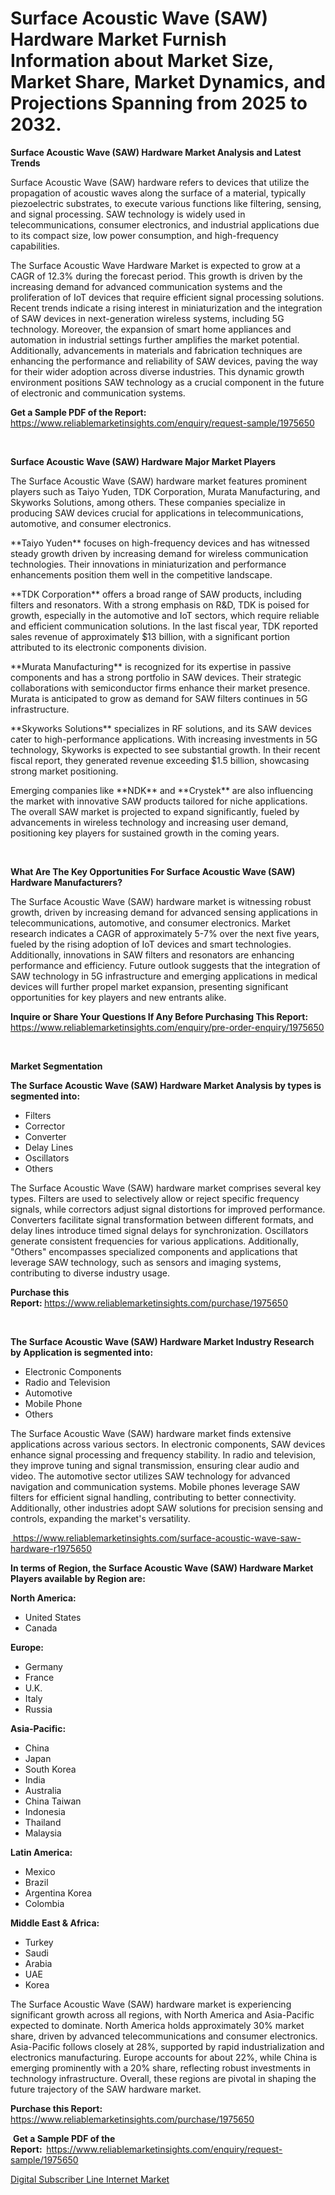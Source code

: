 <p><h1>Surface Acoustic Wave (SAW) Hardware Market Furnish Information about Market Size, Market Share, Market Dynamics, and Projections Spanning from 2025 to 2032.</h1></p><p><strong>Surface Acoustic Wave (SAW) Hardware Market Analysis and Latest Trends</strong></p>
<p><p>Surface Acoustic Wave (SAW) hardware refers to devices that utilize the propagation of acoustic waves along the surface of a material, typically piezoelectric substrates, to execute various functions like filtering, sensing, and signal processing. SAW technology is widely used in telecommunications, consumer electronics, and industrial applications due to its compact size, low power consumption, and high-frequency capabilities. </p><p>The Surface Acoustic Wave Hardware Market is expected to grow at a CAGR of 12.3% during the forecast period. This growth is driven by the increasing demand for advanced communication systems and the proliferation of IoT devices that require efficient signal processing solutions. Recent trends indicate a rising interest in miniaturization and the integration of SAW devices in next-generation wireless systems, including 5G technology. Moreover, the expansion of smart home appliances and automation in industrial settings further amplifies the market potential. Additionally, advancements in materials and fabrication techniques are enhancing the performance and reliability of SAW devices, paving the way for their wider adoption across diverse industries. This dynamic growth environment positions SAW technology as a crucial component in the future of electronic and communication systems.</p></p>
<p><strong>Get a Sample PDF of the Report:&nbsp;</strong> <a href="https://www.reliablemarketinsights.com/enquiry/request-sample/1975650?utm_campaign=3586&utm_medium=2&utm_source=Github&utm_content=ia&utm_term=08042025&utm_id=surface-acoustic-wave-saw-hardware">https://www.reliablemarketinsights.com/enquiry/request-sample/1975650</a></p>
<p>&nbsp;</p>
<p><strong>Surface Acoustic Wave (SAW) Hardware Major Market Players</strong></p>
<p><p>The Surface Acoustic Wave (SAW) hardware market features prominent players such as Taiyo Yuden, TDK Corporation, Murata Manufacturing, and Skyworks Solutions, among others. These companies specialize in producing SAW devices crucial for applications in telecommunications, automotive, and consumer electronics.</p><p>**Taiyo Yuden** focuses on high-frequency devices and has witnessed steady growth driven by increasing demand for wireless communication technologies. Their innovations in miniaturization and performance enhancements position them well in the competitive landscape.</p><p>**TDK Corporation** offers a broad range of SAW products, including filters and resonators. With a strong emphasis on R&D, TDK is poised for growth, especially in the automotive and IoT sectors, which require reliable and efficient communication solutions. In the last fiscal year, TDK reported sales revenue of approximately $13 billion, with a significant portion attributed to its electronic components division.</p><p>**Murata Manufacturing** is recognized for its expertise in passive components and has a strong portfolio in SAW devices. Their strategic collaborations with semiconductor firms enhance their market presence. Murata is anticipated to grow as demand for SAW filters continues in 5G infrastructure.</p><p>**Skyworks Solutions** specializes in RF solutions, and its SAW devices cater to high-performance applications. With increasing investments in 5G technology, Skyworks is expected to see substantial growth. In their recent fiscal report, they generated revenue exceeding $1.5 billion, showcasing strong market positioning.</p><p>Emerging companies like **NDK** and **Crystek** are also influencing the market with innovative SAW products tailored for niche applications. The overall SAW market is projected to expand significantly, fueled by advancements in wireless technology and increasing user demand, positioning key players for sustained growth in the coming years.</p></p>
<p>&nbsp;</p>
<p><strong>What Are The Key Opportunities For Surface Acoustic Wave (SAW) Hardware Manufacturers?</strong></p>
<p><p>The Surface Acoustic Wave (SAW) hardware market is witnessing robust growth, driven by increasing demand for advanced sensing applications in telecommunications, automotive, and consumer electronics. Market research indicates a CAGR of approximately 5-7% over the next five years, fueled by the rising adoption of IoT devices and smart technologies. Additionally, innovations in SAW filters and resonators are enhancing performance and efficiency. Future outlook suggests that the integration of SAW technology in 5G infrastructure and emerging applications in medical devices will further propel market expansion, presenting significant opportunities for key players and new entrants alike.</p></p>
<p><strong>Inquire or Share Your Questions If Any Before Purchasing This Report:</strong> <a href="https://www.reliablemarketinsights.com/enquiry/pre-order-enquiry/1975650?utm_campaign=3586&utm_medium=2&utm_source=Github&utm_content=ia&utm_term=08042025&utm_id=surface-acoustic-wave-saw-hardware">https://www.reliablemarketinsights.com/enquiry/pre-order-enquiry/1975650</a></p>
<p>&nbsp;</p>
<p><strong>Market Segmentation</strong></p>
<p><strong>The Surface Acoustic Wave (SAW) Hardware Market Analysis by types is segmented into:</strong></p>
<p><ul><li>Filters</li><li>Corrector</li><li>Converter</li><li>Delay Lines</li><li>Oscillators</li><li>Others</li></ul></p>
<p><p>The Surface Acoustic Wave (SAW) hardware market comprises several key types. Filters are used to selectively allow or reject specific frequency signals, while correctors adjust signal distortions for improved performance. Converters facilitate signal transformation between different formats, and delay lines introduce timed signal delays for synchronization. Oscillators generate consistent frequencies for various applications. Additionally, "Others" encompasses specialized components and applications that leverage SAW technology, such as sensors and imaging systems, contributing to diverse industry usage.</p></p>
<p><strong>Purchase this Report:&nbsp;</strong><a href="https://www.reliablemarketinsights.com/purchase/1975650?utm_campaign=3586&utm_medium=2&utm_source=Github&utm_content=ia&utm_term=08042025&utm_id=surface-acoustic-wave-saw-hardware">https://www.reliablemarketinsights.com/purchase/1975650</a></p>
<p>&nbsp;</p>
<p><strong>The Surface Acoustic Wave (SAW) Hardware Market Industry Research by Application is segmented into:</strong></p>
<p><ul><li>Electronic Components</li><li>Radio and Television</li><li>Automotive</li><li>Mobile Phone</li><li>Others</li></ul></p>
<p><p>The Surface Acoustic Wave (SAW) hardware market finds extensive applications across various sectors. In electronic components, SAW devices enhance signal processing and frequency stability. In radio and television, they improve tuning and signal transmission, ensuring clear audio and video. The automotive sector utilizes SAW technology for advanced navigation and communication systems. Mobile phones leverage SAW filters for efficient signal handling, contributing to better connectivity. Additionally, other industries adopt SAW solutions for precision sensing and controls, expanding the market's versatility.</p></p>
<p><a href="https://www.reliablemarketinsights.com/surface-acoustic-wave-saw-hardware-r1975650?utm_campaign=3586&utm_medium=2&utm_source=Github&utm_content=ia&utm_term=08042025&utm_id=surface-acoustic-wave-saw-hardware">&nbsp;https://www.reliablemarketinsights.com/surface-acoustic-wave-saw-hardware-r1975650</a></p>
<p><strong>In terms of Region, the Surface Acoustic Wave (SAW) Hardware Market Players available by Region are:</strong></p>
<p>
    <p> <strong> North America: </strong>
        <ul>
            <li>United States</li>
            <li>Canada</li>
        </ul>
        </p> 
    <p> <strong> Europe: </strong>
        <ul>
            <li>Germany</li>
            <li>France</li>
            <li>U.K.</li>
            <li>Italy</li>
            <li>Russia</li>
        </ul>
        </p> 
    <p> <strong> Asia-Pacific: </strong>
        <ul>
            <li>China</li>
            <li>Japan</li>
            <li>South Korea</li>
            <li>India</li>
            <li>Australia</li>
            <li>China Taiwan</li>
            <li>Indonesia</li>
            <li>Thailand</li>
            <li>Malaysia</li>
        </ul>
        </p> 
    <p> <strong> Latin America: </strong>
        <ul>
            <li>Mexico</li>
            <li>Brazil</li>
            <li>Argentina Korea</li>
            <li>Colombia</li>
        </ul>
        </p> 
    <p> <strong> Middle East & Africa: </strong>
        <ul>
            <li>Turkey</li>
            <li>Saudi</li>
            <li>Arabia</li>
            <li>UAE</li>
            <li>Korea</li>
        </ul>
    </p>
    </p>
<p><p>The Surface Acoustic Wave (SAW) hardware market is experiencing significant growth across all regions, with North America and Asia-Pacific expected to dominate. North America holds approximately 30% market share, driven by advanced telecommunications and consumer electronics. Asia-Pacific follows closely at 28%, supported by rapid industrialization and electronics manufacturing. Europe accounts for about 22%, while China is emerging prominently with a 20% share, reflecting robust investments in technology infrastructure. Overall, these regions are pivotal in shaping the future trajectory of the SAW hardware market.</p></p>
<p><strong>Purchase this Report: </strong><a href="https://www.reliablemarketinsights.com/purchase/1975650?utm_campaign=3586&utm_medium=2&utm_source=Github&utm_content=ia&utm_term=08042025&utm_id=surface-acoustic-wave-saw-hardware">https://www.reliablemarketinsights.com/purchase/1975650</a></p>
<p>&nbsp;<strong>Get a Sample PDF of the Report:&nbsp;&nbsp;</strong><a href="https://www.reliablemarketinsights.com/enquiry/request-sample/1975650?utm_campaign=3586&utm_medium=2&utm_source=Github&utm_content=ia&utm_term=08042025&utm_id=surface-acoustic-wave-saw-hardware">https://www.reliablemarketinsights.com/enquiry/request-sample/1975650</a></p>
<p><strong></strong></p>
<p><p><a href="https://github.com/mudgeadamsvx/Market-Research-Report-List-1/blob/main/digital-subscriber-line-internet-market.md?utm_campaign=3586&utm_medium=2&utm_source=Github&utm_content=ia&utm_term=08042025&utm_id=surface-acoustic-wave-saw-hardware">Digital Subscriber Line Internet Market</a></p></p>